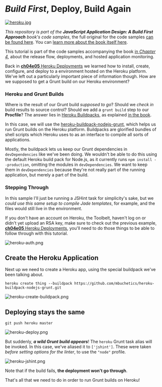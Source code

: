 # _Build First_, Deploy, Build Again

[![heroku.jpg][1]][2]

_This repository is part of the **JavaScript Application Design: A Build First Approach** book's code samples_, the full original for the code samples [can be found here][3]. You can [learn more about the book itself here][4].

This tutorial is part of the code samples accompanying the book [in _Chapter 4_][5], about the release flow, deployments, and hosted application monitoring.

Back in [**ch04e05** Heroku Deployments][6] we learned how to install, create, configure, and deploy to a environment hosted on the Heroku platform. We've left out a particularly important piece of information though. How are we supposed to get a Grunt build on our Heroku environment?

### Heroku and Grunt Builds

Where is the result of our Grunt build _supposed to go_? Should we _check in_ build results to source control? Should we add a `grunt build` step to our **Procfile**? The answer lies in [Heroku Buildpacks][7], as explained [in the book][4].

In this case, we will use the [heroku-buildpack-nodejs-grunt][8], which helps us run Grunt builds on the Heroku platform. Buildpacks are glorified bundles of shell scripts which Heroku uses to as an interface to compile all sorts of applications.

Mostly, the buildpack lets us keep our Grunt dependencies in `devDependencies` like we've been doing. We wouldn't be able to do this using the default Heroku build pack for Node.js, as it currently runs `npm install --production`, omitting the modules in `devDependencies`. We want to keep them in `devDependencies` because they're not really part of the running application, but merely a part of the build.

### Stepping Through

In this sample I'll just be running a JSHint task for simplicity's sake, but we _could use this same setup to compile Jade templates_, for example, and the files would still live in the environment.

If you don't have an account on Heroku, the Toolbelt, haven't log on or didn't yet upload an RSA key, make sure to check out the previous example, [**ch04e05** Heroku Deployments][9], you'll need to do those things to be able to follow through with this tutorial.

![heroku-auth.png][10]

## Create the Heroku Application

Next up we need to create a Heroku app, using the special buildpack we've been talking about.

```shell
heroku create thing --buildpack https://github.com/mbuchetics/heroku-buildpack-nodejs-grunt.git
```

![heroku-create-buildpack.png][11]

## Deploying stays the same

```shell
git push heroku master
```

![heroku-deploy.png][12]

But suddenly, _**a wild Grunt build appears**_! The `heroku` Grunt task alias will be invoked. In this case, we've aliased it to `['jshint']`. These were taken _before setting options for the linter_, to use the `"node"` profile.

![heroku-jshint.png][13]

Note that if the build fails, **the deployment won't go through**.

That's all that we need to do in order to run Grunt builds on Heroku!

  [1]: http://i.imgur.com/0IbfRuR.jpg
  [2]: https://www.heroku.com/ "Heroku Platform"
  [3]: https://github.com/bevacqua/buildfirst
  [4]: http://bevacqua.io/buildfirst "JavaScript Application Design: A Build First Approach"
  [5]: https://github.com/bevacqua/buildfirst/tree/master/ch04
  [6]: https://github.com/bevacqua/buildfirst/tree/master/ch04/05_heroku-deployments "Heroku Deployments"
  [7]: https://devcenter.heroku.com/articles/buildpacks
  [8]: https://github.com/heroku/heroku-buildpack-nodejs "mbuchetics/heroku-buildpack-nodejs-grunt on GitHub"
  [9]: https://github.com/bevacqua/buildfirst/tree/master/ch04/05_heroku-deployments "Heroku Deployments"
  [10]: http://i.imgur.com/xKEeGDv.png "Authenticating with Heroku CLI"
  [11]: http://i.imgur.com/cxyvlBr.png "Creating an application with a buildpack"
  [12]: http://i.imgur.com/KWABxcp.png "Deploying to Heroku"
  [13]: http://i.imgur.com/6iU2wOq.png "Linting in Heroku"
